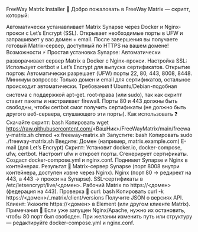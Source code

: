 FreeWay Matrix Installer 🚀
Добро пожаловать в FreeWay Matrix — скрипт, который:

Автоматически устанавливает Matrix Synapse через Docker и Nginx-прокси с Let’s Encrypt (SSL).
Открывает необходимые порты в UFW и запрашивает у вас домен + email.
После завершения вы получаете готовый Matrix-сервер, доступный по HTTPS на вашем домене!
Возможности ⚡
Простая установка Synapse: Автоматически разворачивает сервер Matrix в Docker с Nginx-прокси.
Настройка SSL: Использует certbot и Let’s Encrypt для выпуска сертификатов.
Открытие портов: Автоматически разрешает (UFW) порты 22, 80, 443, 8008, 8448.
Минимум вопросов: Только домен и email для сертификатов, остальное происходит автоматически.
Требования ❗
Ubuntu/Debian-подобная система с поддержкой apt-get.
root-права (или sudo), так как скрипт ставит пакеты и настраивает firewall.
Порты 80 и 443 должны быть свободны, чтобы certbot смог получить сертификаты (не должно быть другого веб-сервера, слушающего эти порты).
Как использовать ❓
Скачайте скрипт:
bash
Копировать
wget https://raw.githubusercontent.com/<ВашНик>/FreeWayMatrix/main/freeway-matrix.sh
chmod +x freeway-matrix.sh
Запустите:
bash
Копировать
sudo ./freeway-matrix.sh
Введите:
Домен (например, matrix.example.com)
E-mail (для Let’s Encrypt)
Скрипт:
Установит docker.io, docker-compose, ufw, certbot.
Настроит ufw и откроет порты.
Сгенерирует сертификаты.
Создаст docker-compose.yml и nginx.conf.
Поднимет Synapse и Nginx в контейнерах.
Результат 🎉
Matrix-сервер Synapse (порт 8008 внутри контейнера, доступен извне через Nginx).
Nginx (порт 80 → редирект на 443, а 443 → прокси на Synapse).
SSL-сертификаты в /etc/letsencrypt/live/<домен>.
Рабочий Matrix по https://<домен> (федерация на 443).
Проверка 👀
curl:
bash
Копировать
curl -k https://<домен>/_matrix/client/versions
Получите JSON о версиях API.
Клиент:
Укажите https://<домен> в Element (или другом клиенте Matrix).
Примечания 📝
Если уже запущен Nginx/Apache, нужно их остановить, чтобы 80 порт был свободен.
При желании изменить путь или структуру — редактируйте docker-compose.yml и nginx.conf.
